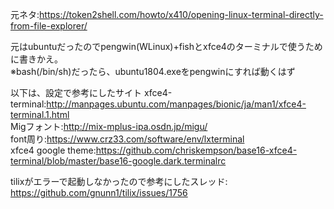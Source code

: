 元ネタ:https://token2shell.com/howto/x410/opening-linux-terminal-directly-from-file-explorer/

元はubuntuだったのでpengwin(WLinux)+fishとxfce4のターミナルで使うために書きかえ。  
※bash(/bin/sh)だったら、ubuntu1804.exeをpengwinにすれば動くはず

以下は、設定で参考にしたサイト
xfce4-terminal:http://manpages.ubuntu.com/manpages/bionic/ja/man1/xfce4-terminal.1.html  
Migフォント:http://mix-mplus-ipa.osdn.jp/migu/  
font周り:https://www.crz33.com/software/env/lxterminal  
xfce4 google theme:https://github.com/chriskempson/base16-xfce4-terminal/blob/master/base16-google.dark.terminalrc

tilixがエラーで起動しなかったので参考にしたスレッド:  
https://github.com/gnunn1/tilix/issues/1756